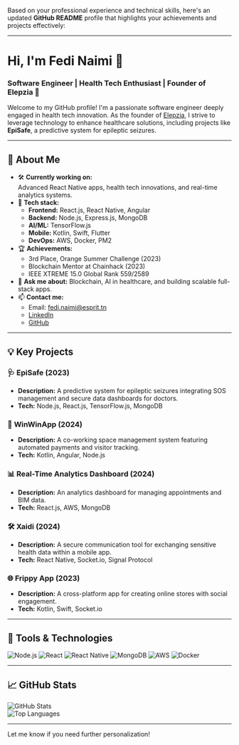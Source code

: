Based on your professional experience and technical skills, here's an updated **GitHub README** profile that highlights your achievements and projects effectively:

---

# Hi, I'm Fedi Naimi 👋

### Software Engineer | Health Tech Enthusiast | Founder of Elepzia 🚀

Welcome to my GitHub profile! I'm a passionate software engineer deeply engaged in health tech innovation. As the founder of [Elepzia](https://www.elepzia.com), I strive to leverage technology to enhance healthcare solutions, including projects like **EpiSafe**, a predictive system for epileptic seizures.

---

## 🌟 About Me
- 🛠 **Currently working on:**  
  Advanced React Native apps, health tech innovations, and real-time analytics systems.
- 🤖 **Tech stack:**  
  - **Frontend:** React.js, React Native, Angular  
  - **Backend:** Node.js, Express.js, MongoDB  
  - **AI/ML:** TensorFlow.js  
  - **Mobile:** Kotlin, Swift, Flutter  
  - **DevOps:** AWS, Docker, PM2  
- 🏆 **Achievements:**  
  - 3rd Place, Orange Summer Challenge (2023)  
  - Blockchain Mentor at Chainhack (2023)  
  - IEEE XTREME 15.0 Global Rank 559/2589  
- 💬 **Ask me about:** Blockchain, AI in healthcare, and building scalable full-stack apps.  
- 📫 **Contact me:**  
  - Email: fedi.naimi@esprit.tn  
  - [LinkedIn](https://www.linkedin.com/in/fedi-naimi-035753198)  
  - [GitHub](https://github.com/fedinaimi)

---

## 💡 Key Projects
### 🩺 **EpiSafe** (2023)
- **Description:** A predictive system for epileptic seizures integrating SOS management and secure data dashboards for doctors.  
- **Tech:** Node.js, React.js, TensorFlow.js, MongoDB  

### 🏢 **WinWinApp** (2024)
- **Description:** A co-working space management system featuring automated payments and visitor tracking.  
- **Tech:** Kotlin, Angular, Node.js  

### 📊 **Real-Time Analytics Dashboard** (2024)
- **Description:** An analytics dashboard for managing appointments and BIM data.  
- **Tech:** React.js, AWS, MongoDB  

### 🛠 **Xaidi** (2024)
- **Description:** A secure communication tool for exchanging sensitive health data within a mobile app.  
- **Tech:** React Native, Socket.io, Signal Protocol  

### 🌐 **Frippy App** (2023)
- **Description:** A cross-platform app for creating online stores with social engagement.  
- **Tech:** Kotlin, Swift, Socket.io  

---

## 🔧 Tools & Technologies

![Node.js](https://img.shields.io/badge/Node.js-339933?style=for-the-badge&logo=nodedotjs&logoColor=white)
![React](https://img.shields.io/badge/React-61DAFB?style=for-the-badge&logo=react&logoColor=black)
![React Native](https://img.shields.io/badge/React_Native-61DAFB?style=for-the-badge&logo=react&logoColor=black)
![MongoDB](https://img.shields.io/badge/MongoDB-4EA94B?style=for-the-badge&logo=mongodb&logoColor=white)
![AWS](https://img.shields.io/badge/AWS-232F3E?style=for-the-badge&logo=amazonaws&logoColor=white)
![Docker](https://img.shields.io/badge/Docker-2496ED?style=for-the-badge&logo=docker&logoColor=white)

---

## 📈 GitHub Stats

![GitHub Stats](https://github-readme-stats.vercel.app/api?username=fedinaimi&show_icons=true&theme=radical)  
![Top Languages](https://github-readme-stats.vercel.app/api/top-langs/?username=fedinaimi&layout=compact&theme=radical)

---

Let me know if you need further personalization!
